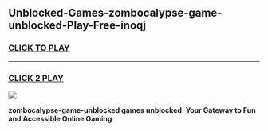 
## Unblocked-Games-zombocalypse-game-unblocked-Play-Free-inoqj
<h3>
<a href="https://premium76.site?title=zombocalypse-game-unblocked&ref=15A">CLICK TO PLAY</a></h3>
<hr>

<h3>
<a href="https://premium76.site?title=zombocalypse-game-unblocked&ref=15A">CLICK 2 PLAY</a>
  
</h3>

<a href="https://premium76.site?title=zombocalypse-game-unblocked&ref=15A"><img src="https://clearcache.store/games.png"></a>


**zombocalypse-game-unblocked games unblocked: Your Gateway to Fun and Accessible Online Gaming**
